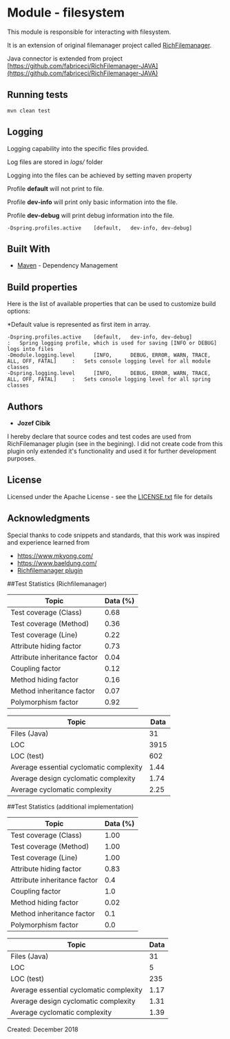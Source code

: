 # Module - filesystem

This module is responsible for interacting with filesystem.

It is an extension of original filemanager project called [RichFilemanager](https://github.com/servocoder/RichFilemanager).

Java connector is extended from project [https://github.com/fabriceci/RichFilemanager-JAVA](https://github.com/fabriceci/RichFilemanager-JAVA)

## Running tests
```
mvn clean test
```

## Logging
Logging capability into the specific files provided.

Log files are stored in *logs/* folder

Logging into the files can be achieved by setting maven property

Profile **default** will not print to file.

Profile **dev-info** will print only basic information into the file.

Profile **dev-debug** will print debug information into the file.

```
-Dspring.profiles.active    [default,   dev-info, dev-debug]
```


## Built With

* [Maven](https://maven.apache.org/) - Dependency Management

## Build properties

Here is the list of available properties that can be used to customize build options:

*Default value is represented as first item in array.

```
-Dspring.profiles.active    [default,   dev-info, dev-debug]                            :   Spring logging profile, which is used for saving [INFO or DEBUG] logs into files
-Dmodule.logging.level      [INFO,      DEBUG, ERROR, WARN, TRACE, ALL, OFF, FATAL]     :   Sets console logging level for all module classes
-Dspring.logging.level      [INFO,      DEBUG, ERROR, WARN, TRACE, ALL, OFF, FATAL]     :   Sets console logging level for all spring classes
```
## Authors

* **Jozef Cibík** 

 I hereby declare that source codes and test codes are used from RichFilemanager plugin (see in the begining).
 I did not create code from this plugin only extended it's functionality and used it for further development purposes.

## License

Licensed under the Apache License - see the [LICENSE.txt](LICENSE.txt) file for details

## Acknowledgments

Special thanks to code snippets and standards, that this work was inspired and experience learned from
 
* https://www.mkyong.com/
* https://www.baeldung.com/
* [Richfilemanager plugin](https://github.com/servocoder/RichFilemanager)

##Test Statistics (Richfilemanager)

Topic | Data (%) |
--- | --- 
Test coverage (Class) | 0.68
Test coverage (Method) | 0.36
Test coverage (Line) | 0.22
Attribute hiding factor | 0.73
Attribute inheritance factor | 0.04
Coupling factor | 0.12
Method hiding factor | 0.16
Method inheritance factor | 0.07
Polymorphism factor | 0.92

Topic | Data |
--- | --- 
Files (Java) | 31
LOC | 3915
LOC (test) | 602
Average essential cyclomatic complexity | 1.44
Average design cyclomatic complexity | 1.74
Average cyclomatic complexity | 2.25


##Test Statistics (additional implementation)

Topic | Data (%) |
--- | --- 
Test coverage (Class) | 1.00
Test coverage (Method) | 1.00
Test coverage (Line) | 1.00
Attribute hiding factor | 0.83
Attribute inheritance factor | 0.4
Coupling factor | 1.0
Method hiding factor | 0.02
Method inheritance factor | 0.1
Polymorphism factor | 0.0

Topic | Data |
--- | --- 
Files (Java) | 31
LOC | 5
LOC (test) | 235
Average essential cyclomatic complexity | 1.17
Average design cyclomatic complexity | 1.31
Average cyclomatic complexity | 1.39


Created: December 2018